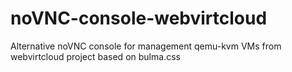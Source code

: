 # noVNC-console-webvirtcloud
Alternative noVNC console for management qemu-kvm VMs from webvirtcloud project based on bulma.css
